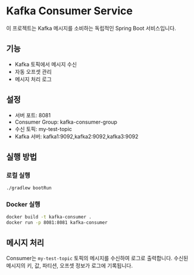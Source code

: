 # Kafka Consumer Service

이 프로젝트는 Kafka 메시지를 소비하는 독립적인 Spring Boot 서비스입니다.

## 기능

- Kafka 토픽에서 메시지 수신
- 자동 오프셋 관리
- 메시지 처리 로그

## 설정

- 서버 포트: 8081
- Consumer Group: kafka-consumer-group
- 수신 토픽: my-test-topic
- Kafka 서버: kafka1:9092,kafka2:9092,kafka3:9092

## 실행 방법

### 로컬 실행
```bash
./gradlew bootRun
```

### Docker 실행
```bash
docker build -t kafka-consumer .
docker run -p 8081:8081 kafka-consumer
```

## 메시지 처리

Consumer는 `my-test-topic` 토픽의 메시지를 수신하여 로그로 출력합니다.
수신된 메시지의 키, 값, 파티션, 오프셋 정보가 로그에 기록됩니다.






